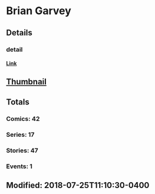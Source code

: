 # Brian  Garvey 
## Details
### detail
#### [Link](http://marvel.com/comics/creators/3390/brian_garvey?utm_campaign=apiRef&utm_source=225578a89fc76f3d20fbffda5d17a88d)
## [Thumbnail](http://i.annihil.us/u/prod/marvel/i/mg/b/40/image_not_available.jpg)
## Totals
### Comics: 42
### Series: 17
### Stories: 47
### Events: 1
## Modified: 2018-07-25T11:10:30-0400